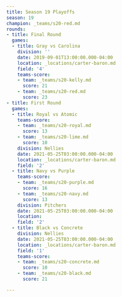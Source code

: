 ```yaml
---
title: Season 19 Playoffs
season: 19
champion: _teams/s20-red.md
rounds:
- title: Final Round
  games:
  - title: Gray vs Carolina
    division: ''
    date: 2019-09-01T13:00:00.000-04:00
    location: _locations/carter-baron.md
    field: '4'
    teams-score:
    - team: _teams/s20-kelly.md
      score: 21
    - team: _teams/s20-red.md
      score: 23
- title: First Round
  games:
  - title: Royal vs Atomic
    teams-score:
    - team: _teams/s20-royal.md
      score: 13
    - team: _teams/s20-lime.md
      score: 10
    division: Nellies
    date: 2021-05-25T03:00:00.000-04:00
    location: _locations/carter-baron.md
    field: '2'
  - title: Navy vs Purple
    teams-score:
    - team: _teams/s20-purple.md
      score: 16
    - team: _teams/s20-navy.md
      score: 13
    division: Pitchers
    date: 2021-05-25T03:00:00.000-04:00
    location: 
    field: '2'
  - title: Black vs Concrete
    division: Nellies
    date: 2021-05-25T03:00:00.000-04:00
    location: _locations/carter-baron.md
    field: '1'
    teams-score:
    - team: _teams/s20-concrete.md
      score: 10
    - team: _teams/s20-black.md
      score: 21

---
```

